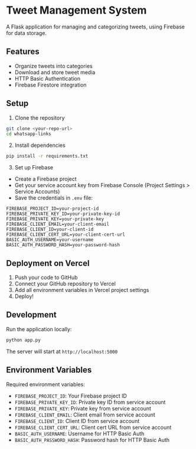 # Tweet Management System

A Flask application for managing and categorizing tweets, using Firebase for data storage.

## Features
- Organize tweets into categories
- Download and store tweet media
- HTTP Basic Authentication
- Firebase Firestore integration

## Setup

1. Clone the repository
```bash
git clone <your-repo-url>
cd whatsapp-links
```

2. Install dependencies
```bash
pip install -r requirements.txt
```

3. Set up Firebase
- Create a Firebase project
- Get your service account key from Firebase Console (Project Settings > Service Accounts)
- Save the credentials in `.env` file:
```env
FIREBASE_PROJECT_ID=your-project-id
FIREBASE_PRIVATE_KEY_ID=your-private-key-id
FIREBASE_PRIVATE_KEY=your-private-key
FIREBASE_CLIENT_EMAIL=your-client-email
FIREBASE_CLIENT_ID=your-client-id
FIREBASE_CLIENT_CERT_URL=your-client-cert-url
BASIC_AUTH_USERNAME=your-username
BASIC_AUTH_PASSWORD_HASH=your-password-hash
```

## Deployment on Vercel

1. Push your code to GitHub
2. Connect your GitHub repository to Vercel
3. Add all environment variables in Vercel project settings
4. Deploy!

## Development

Run the application locally:
```bash
python app.py
```

The server will start at `http://localhost:5000`

## Environment Variables

Required environment variables:
- `FIREBASE_PROJECT_ID`: Your Firebase project ID
- `FIREBASE_PRIVATE_KEY_ID`: Private key ID from service account
- `FIREBASE_PRIVATE_KEY`: Private key from service account
- `FIREBASE_CLIENT_EMAIL`: Client email from service account
- `FIREBASE_CLIENT_ID`: Client ID from service account
- `FIREBASE_CLIENT_CERT_URL`: Client cert URL from service account
- `BASIC_AUTH_USERNAME`: Username for HTTP Basic Auth
- `BASIC_AUTH_PASSWORD_HASH`: Password hash for HTTP Basic Auth

